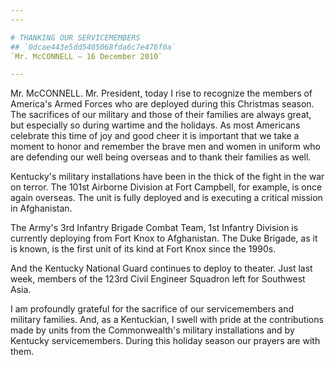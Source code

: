 ```yaml
---
---

# THANKING OUR SERVICEMEMBERS
## `0dcae443e5dd5405068fda6c7e476f0a`
`Mr. McCONNELL — 16 December 2010`

---
```



Mr. McCONNELL. Mr. President, today I rise to recognize the members 
of America's Armed Forces who are deployed during this Christmas 
season. The sacrifices of our military and those of their families are 
always great, but especially so during wartime and the holidays. As 
most Americans celebrate this time of joy and good cheer it is 
important that we take a moment to honor and remember the brave men and 
women in uniform who are defending our well being overseas and to thank 
their families as well.

Kentucky's military installations have been in the thick of the fight 
in the war on terror. The 101st Airborne Division at Fort Campbell, for 
example, is once again overseas. The unit is fully deployed and is 
executing a critical mission in Afghanistan.

The Army's 3rd Infantry Brigade Combat Team, 1st Infantry Division is 
currently deploying from Fort Knox to Afghanistan. The Duke Brigade, as 
it is known, is the first unit of its kind at Fort Knox since the 
1990s.

And the Kentucky National Guard continues to deploy to theater. Just 
last week, members of the 123rd Civil Engineer Squadron left for 
Southwest Asia.

I am profoundly grateful for the sacrifice of our servicemembers and 
military families. And, as a Kentuckian, I swell with pride at the 
contributions made by units from the Commonwealth's military 
installations and by Kentucky servicemembers. During this holiday 
season our prayers are with them.
